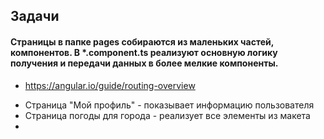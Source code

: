 ## Задачи

#### Страницы в папке pages собираются из маленьких частей, компонентов. В *.component.ts реализуют основную логику получения и передачи данных в более мелкие компоненты.

* https://angular.io/guide/routing-overview
- Страница "Мой профиль" - показывает информацию пользователя
- Страница погоды для города - реализует все элементы из макета
- 
